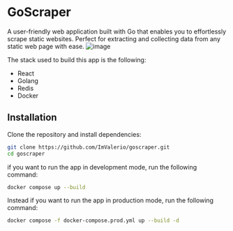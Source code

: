 # GoScraper

A user-friendly web application built with Go that enables you to effortlessly scrape static websites. Perfect for extracting and collecting data from any static web page with ease.
![image](https://github.com/ImValerio/goscraper/assets/48352092/7053ce42-fb1b-4a60-9cd4-5399d32fa8a4)

The stack used to build this app is the following:

- React
- Golang
- Redis
- Docker

## Installation

Clone the repository and install dependencies:

```bash
git clone https://github.com/ImValerio/goscraper.git
cd goscraper
```

if you want to run the app in development mode, run the following command:

```bash
docker compose up --build
```

Instead if you want to run the app in production mode, run the following command:

```bash
docker compose -f docker-compose.prod.yml up --build -d
```
